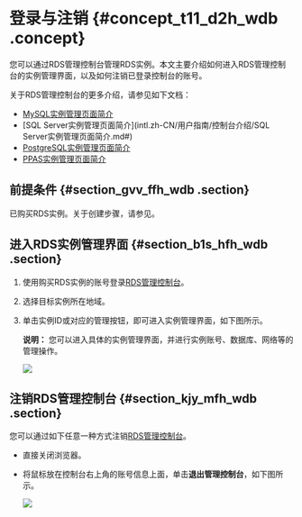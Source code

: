 # 登录与注销 {#concept_t11_d2h_wdb .concept}

您可以通过RDS管理控制台管理RDS实例。本文主要介绍如何进入RDS管理控制台的实例管理界面，以及如何注销已登录控制台的账号。

关于RDS管理控制台的更多介绍，请参见如下文档：

-   [MySQL实例管理页面简介](intl.zh-CN/用户指南/控制台介绍/MySQL实例管理页面简介.md#)
-   [SQL Server实例管理页面简介](intl.zh-CN/用户指南/控制台介绍/SQL Server实例管理页面简介.md#)
-   [PostgreSQL实例管理页面简介](intl.zh-CN/用户指南/控制台介绍/PostgreSQL实例管理页面简介.md#)
-   [PPAS实例管理页面简介](intl.zh-CN/用户指南/控制台介绍/PPAS实例管理页面简介.md#)

## 前提条件 {#section_gvv_ffh_wdb .section}

已购买RDS实例。关于创建步骤，请参见。

## 进入RDS实例管理界面 {#section_b1s_hfh_wdb .section}

1.  使用购买RDS实例的账号登录[RDS管理控制台](https://rds.console.aliyun.com/)。
2.  选择目标实例所在地域。
3.  单击实例ID或对应的管理按钮，即可进入实例管理界面，如下图所示。

    **说明：** 您可以进入具体的实例管理界面，并进行实例账号、数据库、网络等的管理操作。

    ![](http://static-aliyun-doc.oss-cn-hangzhou.aliyuncs.com/assets/img/7874/15336972296103_zh-CN.png)


## 注销RDS管理控制台 {#section_kjy_mfh_wdb .section}

您可以通过如下任意一种方式注销[RDS管理控制台](https://rds.console.aliyun.com/)。

-   直接关闭浏览器。
-   将鼠标放在控制台右上角的账号信息上面，单击**退出管理控制台**，如下图所示。

    ![](http://static-aliyun-doc.oss-cn-hangzhou.aliyuncs.com/assets/img/7874/15336972296104_zh-CN.png)


